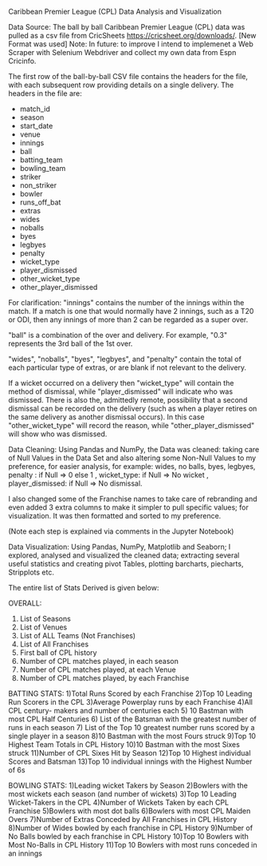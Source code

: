 Caribbean Premier League (CPL) Data Analysis and Visualization

Data Source:
The ball  by ball Caribbean Premier League (CPL) data was pulled as a csv file from CricSheets https://cricsheet.org/downloads/. [New Format was used]
Note: In future: to improve I intend to implemenet a Web Scraper with Selenium Webdriver and collect my own data from Espn Cricinfo.

The first row of the ball-by-ball CSV file contains the headers for the file, with each subsequent row providing details on a single delivery.
The headers in the file are:
  * match_id
  * season
  * start_date
  * venue
  * innings
  * ball
  * batting_team
  * bowling_team
  * striker
  * non_striker
  * bowler
  * runs_off_bat
  * extras
  * wides
  * noballs
  * byes
  * legbyes
  * penalty
  * wicket_type
  * player_dismissed
  * other_wicket_type
  * other_player_dismissed

For clarification: 
"innings" contains the number of the innings within the match. If a match is
one that would normally have 2 innings, such as a T20 or ODI, then any innings
of more than 2 can be regarded as a super over.

"ball" is a combination of the over and delivery. For example, "0.3" represents
the 3rd ball of the 1st over.

"wides", "noballs", "byes", "legbyes", and "penalty" contain the total of each
particular type of extras, or are blank if not relevant to the delivery.

If a wicket occurred on a delivery then "wicket_type" will contain the method
of dismissal, while "player_dismissed" will indicate who was dismissed. There
is also the, admittedly remote, possibility that a second dismissal can be
recorded on the delivery (such as when a player retires on the same delivery
as another dismissal occurs). In this case "other_wicket_type" will record
the reason, while "other_player_dismissed" will show who was dismissed.



Data Cleaning:
Using Pandas and NumPy, the Data was cleaned: 
taking care of Null Values in the Data Set and also altering some Non-Null Values to my preference, for easier analysis, 
for example: wides, no balls, byes, legbyes, penalty : if Null => 0 else 1 , wicket_type: if Null => No wicket , player_dismissed: if Null => No dismissal.

I also changed some of the Franchise names to take care of rebranding and even added 3 extra columns to make it simpler to pull specific values; for visualization.
It was then formatted and sorted to my preference.

(Note each step is explained via comments in the Jupyter Notebook)



Data Visualization:
Using Pandas, NumPy, Matplotlib and Seaborn; I explored, analysed and visualized the cleaned data; extracting several useful statistics and creating pivot Tables, plotting barcharts, piecharts, Stripplots etc. 

The entire list of Stats Derived is given below: 

OVERALL:
1) List of Seasons
2) List of Venues
3) List of ALL Teams (Not Franchises)
4) List of All Franchises
5) First ball of CPL history
6) Number of CPL matches played, in each season
7) Number of CPL matches played, at each Venue
8) Number of CPL matches played, by each Franchise

BATTING STATS:
1)Total Runs Scored by each Franchise
2)Top 10 Leading Run Scorers in the CPL
3)Average Powerplay runs by each Franchise
4)All CPL century- makers and number of centuries each
5) 10 Bastman with most CPL Half Centuries
6) List of the Batsman with the greatest number of runs in each season
7) List of the Top 10 greatest number runs scored by a single player in a season
8)10 Bastman with the most Fours struck
9)Top 10 Highest Team Totals in CPL History
10)10 Bastman with the most Sixes struck
11)Number of CPL Sixes Hit by Season
12)Top 10 Highest individual Scores and Batsman
13)Top 10 individual innings with the Highest Number of 6s

BOWLING STATS:
1)Leading wicket Takers by Season
2)Bowlers with the most wickets each season (and number of wickets)
3)Top 10 Leading Wicket-Takers in the CPL
4)Number of Wickets Taken by each CPL Franchise
5)Bowlers with most dot balls
6)Bowlers with most CPL Maiden Overs
7)Number of Extras Conceded by All Franchises in CPL History
8)Number of Wides bowled by each franchise in CPL History
9)Number of No Balls bowled by each franchise in CPL History
10)Top 10 Bowlers with Most No-Balls in CPL History
11)Top 10 Bowlers with most runs conceded in an innings


